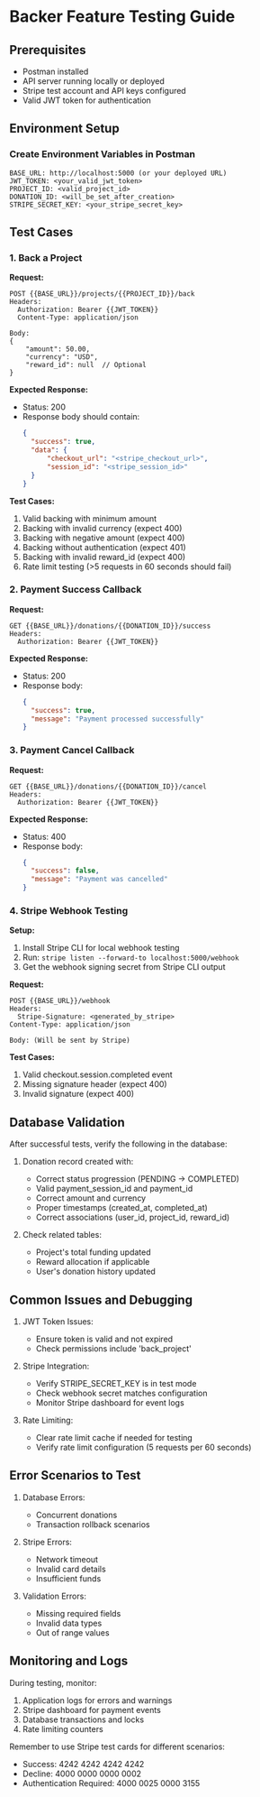 # Backer Feature Testing Guide

## Prerequisites
- Postman installed
- API server running locally or deployed
- Stripe test account and API keys configured
- Valid JWT token for authentication

## Environment Setup

### Create Environment Variables in Postman
```
BASE_URL: http://localhost:5000 (or your deployed URL)
JWT_TOKEN: <your_valid_jwt_token>
PROJECT_ID: <valid_project_id>
DONATION_ID: <will_be_set_after_creation>
STRIPE_SECRET_KEY: <your_stripe_secret_key>
```

## Test Cases

### 1. Back a Project

**Request:**
```http
POST {{BASE_URL}}/projects/{{PROJECT_ID}}/back
Headers:
  Authorization: Bearer {{JWT_TOKEN}}
  Content-Type: application/json

Body:
{
    "amount": 50.00,
    "currency": "USD",
    "reward_id": null  // Optional
}
```

**Expected Response:**
- Status: 200
- Response body should contain:
  ```json
  {
    "success": true,
    "data": {
        "checkout_url": "<stripe_checkout_url>",
        "session_id": "<stripe_session_id>"
    }
  }
  ```

**Test Cases:**
1. Valid backing with minimum amount
2. Backing with invalid currency (expect 400)
3. Backing with negative amount (expect 400)
4. Backing without authentication (expect 401)
5. Backing with invalid reward_id (expect 400)
6. Rate limit testing (>5 requests in 60 seconds should fail)

### 2. Payment Success Callback

**Request:**
```http
GET {{BASE_URL}}/donations/{{DONATION_ID}}/success
Headers:
  Authorization: Bearer {{JWT_TOKEN}}
```

**Expected Response:**
- Status: 200
- Response body:
  ```json
  {
    "success": true,
    "message": "Payment processed successfully"
  }
  ```

### 3. Payment Cancel Callback

**Request:**
```http
GET {{BASE_URL}}/donations/{{DONATION_ID}}/cancel
Headers:
  Authorization: Bearer {{JWT_TOKEN}}
```

**Expected Response:**
- Status: 400
- Response body:
  ```json
  {
    "success": false,
    "message": "Payment was cancelled"
  }
  ```

### 4. Stripe Webhook Testing

**Setup:**
1. Install Stripe CLI for local webhook testing
2. Run: `stripe listen --forward-to localhost:5000/webhook`
3. Get the webhook signing secret from Stripe CLI output

**Request:**
```http
POST {{BASE_URL}}/webhook
Headers:
  Stripe-Signature: <generated_by_stripe>
Content-Type: application/json

Body: (Will be sent by Stripe)
```

**Test Cases:**
1. Valid checkout.session.completed event
2. Missing signature header (expect 400)
3. Invalid signature (expect 400)

## Database Validation

After successful tests, verify the following in the database:

1. Donation record created with:
   - Correct status progression (PENDING → COMPLETED)
   - Valid payment_session_id and payment_id
   - Correct amount and currency
   - Proper timestamps (created_at, completed_at)
   - Correct associations (user_id, project_id, reward_id)

2. Check related tables:
   - Project's total funding updated
   - Reward allocation if applicable
   - User's donation history updated

## Common Issues and Debugging

1. JWT Token Issues:
   - Ensure token is valid and not expired
   - Check permissions include 'back_project'

2. Stripe Integration:
   - Verify STRIPE_SECRET_KEY is in test mode
   - Check webhook secret matches configuration
   - Monitor Stripe dashboard for event logs

3. Rate Limiting:
   - Clear rate limit cache if needed for testing
   - Verify rate limit configuration (5 requests per 60 seconds)

## Error Scenarios to Test

1. Database Errors:
   - Concurrent donations
   - Transaction rollback scenarios

2. Stripe Errors:
   - Network timeout
   - Invalid card details
   - Insufficient funds

3. Validation Errors:
   - Missing required fields
   - Invalid data types
   - Out of range values

## Monitoring and Logs

During testing, monitor:
1. Application logs for errors and warnings
2. Stripe dashboard for payment events
3. Database transactions and locks
4. Rate limiting counters

Remember to use Stripe test cards for different scenarios:
- Success: 4242 4242 4242 4242
- Decline: 4000 0000 0000 0002
- Authentication Required: 4000 0025 0000 3155
